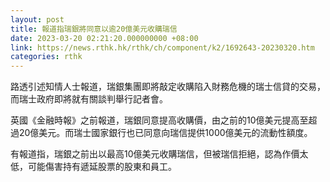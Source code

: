```yaml
---
layout: post
title: 報道指瑞銀將同意以逾20億美元收購瑞信
date: 2023-03-20 02:21:20.000000000 +08:00
link: https://news.rthk.hk/rthk/ch/component/k2/1692643-20230320.htm
categories: rthk
---
```


路透引述知情人士報道，瑞銀集團即將敲定收購陷入財務危機的瑞士信貸的交易，而瑞士政府即將就有關談判舉行記者會。

英國《金融時報》之前報道，瑞銀同意提高收購價，由之前的10億美元提高至超過20億美元。而瑞士國家銀行也已同意向瑞信提供1000億美元的流動性額度。

有報道指，瑞銀之前出以最高10億美元收購瑞信，但被瑞信拒絕，認為作價太低，可能傷害持有遞延股票的股東和員工。
